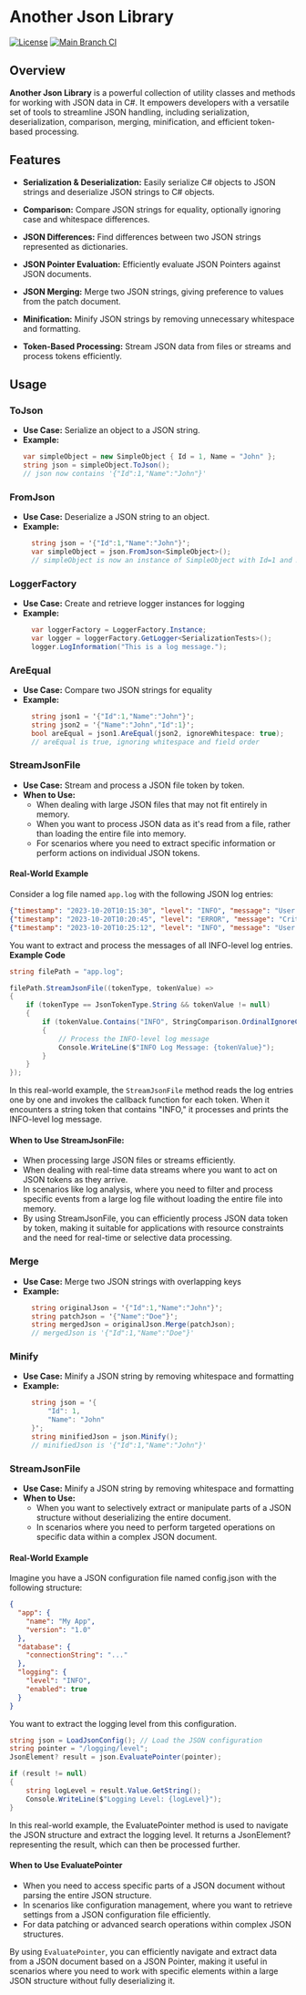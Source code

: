 # Another Json Library

[![License](https://img.shields.io/badge/License-MIT-blue.svg)](https://github.com/JacquesBronk/another-json-lib/blob/main/LICENSE) [![Main Branch CI](https://github.com/JacquesBronk/another-json-lib/actions/workflows/main-checks.yaml/badge.svg?branch=main)](https://github.com/JacquesBronk/another-json-lib/actions/workflows/main-checks.yaml)

## Overview

**Another Json Library** is a powerful collection of utility classes and methods for working with JSON data in C#. It empowers developers with a versatile set of tools to streamline JSON handling, including serialization, deserialization, comparison, merging, minification, and efficient token-based processing.

## Features

- **Serialization & Deserialization:** Easily serialize C# objects to JSON strings and deserialize JSON strings to C# objects.

- **Comparison:** Compare JSON strings for equality, optionally ignoring case and whitespace differences.

- **JSON Differences:** Find differences between two JSON strings represented as dictionaries.

- **JSON Pointer Evaluation:** Efficiently evaluate JSON Pointers against JSON documents.

- **JSON Merging:** Merge two JSON strings, giving preference to values from the patch document.

- **Minification:** Minify JSON strings by removing unnecessary whitespace and formatting.

- **Token-Based Processing:** Stream JSON data from files or streams and process tokens efficiently.

## Usage

### ToJson
- **Use Case:** Serialize an object to a JSON string.
- **Example:**
  ```csharp
  var simpleObject = new SimpleObject { Id = 1, Name = "John" };
  string json = simpleObject.ToJson();
  // json now contains '{"Id":1,"Name":"John"}'
  ```
### FromJson
- **Use Case:** Deserialize a JSON string to an object.
- **Example:**
  ```csharp
    string json = '{"Id":1,"Name":"John"}';
    var simpleObject = json.FromJson<SimpleObject>();
    // simpleObject is now an instance of SimpleObject with Id=1 and Name="John"
    ```
### LoggerFactory
- **Use Case:** Create and retrieve logger instances for logging
- **Example:**
  ```csharp
    var loggerFactory = LoggerFactory.Instance;
    var logger = loggerFactory.GetLogger<SerializationTests>();
    logger.LogInformation("This is a log message.");
     ```
### AreEqual
- **Use Case:** Compare two JSON strings for equality
- **Example:**
  ```csharp
    string json1 = '{"Id":1,"Name":"John"}';
    string json2 = '{"Name":"John","Id":1}';
    bool areEqual = json1.AreEqual(json2, ignoreWhitespace: true);
    // areEqual is true, ignoring whitespace and field order
     ```
### StreamJsonFile

- **Use Case:** Stream and process a JSON file token by token.
- **When to Use:**
  - When dealing with large JSON files that may not fit entirely in memory.
  - When you want to process JSON data as it's read from a file, rather than loading the entire file into memory.
  - For scenarios where you need to extract specific information or perform actions on individual JSON tokens.

#### Real-World Example

Consider a log file named `app.log` with the following JSON log entries:

```json
{"timestamp": "2023-10-20T10:15:30", "level": "INFO", "message": "User John logged in."}
{"timestamp": "2023-10-20T10:20:45", "level": "ERROR", "message": "Critical error occurred."}
{"timestamp": "2023-10-20T10:25:12", "level": "INFO", "message": "User Alice logged in."}
```
You want to extract and process the messages of all INFO-level log entries.
**Example Code**
```csharp
string filePath = "app.log";

filePath.StreamJsonFile((tokenType, tokenValue) =>
{
    if (tokenType == JsonTokenType.String && tokenValue != null)
    {
        if (tokenValue.Contains("INFO", StringComparison.OrdinalIgnoreCase))
        {
            // Process the INFO-level log message
            Console.WriteLine($"INFO Log Message: {tokenValue}");
        }
    }
});

```

In this real-world example, the `StreamJsonFile` method reads the log entries one by one and invokes the callback function for each token. When it encounters a string token that contains "INFO," it processes and prints the INFO-level log message.

#### When to Use StreamJsonFile:

- When processing large JSON files or streams efficiently.
- When dealing with real-time data streams where you want to act on JSON tokens as they arrive.
- In scenarios like log analysis, where you need to filter and process specific events from a large log file without loading the entire file into memory.
- By using StreamJsonFile, you can efficiently process JSON data token by token, making it suitable for applications with resource constraints and the need for real-time or selective data processing.

### Merge
- **Use Case:** Merge two JSON strings with overlapping keys
- **Example:**
  ```csharp
    string originalJson = '{"Id":1,"Name":"John"}';
    string patchJson = '{"Name":"Doe"}';
    string mergedJson = originalJson.Merge(patchJson);
    // mergedJson is '{"Id":1,"Name":"Doe"}'
     ```
### Minify
- **Use Case:** Minify a JSON string by removing whitespace and formatting
- **Example:**
  ```csharp
    string json = '{
        "Id": 1,
        "Name": "John"
    }';
    string minifiedJson = json.Minify();
    // minifiedJson is '{"Id":1,"Name":"John"}'
     ```
### StreamJsonFile
- **Use Case:** Minify a JSON string by removing whitespace and formatting
- **When to Use:**
  - When you want to selectively extract or manipulate parts of a JSON structure without deserializing the entire document.
  - In scenarios where you need to perform targeted operations on specific data within a complex JSON document.

#### Real-World Example

Imagine you have a JSON configuration file named config.json with the following structure:

```json
{
  "app": {
    "name": "My App",
    "version": "1.0"
  },
  "database": {
    "connectionString": "..."
  },
  "logging": {
    "level": "INFO",
    "enabled": true
  }
}
```
You want to extract the logging level from this configuration.

```csharp
string json = LoadJsonConfig(); // Load the JSON configuration
string pointer = "/logging/level";
JsonElement? result = json.EvaluatePointer(pointer);

if (result != null)
{
    string logLevel = result.Value.GetString();
    Console.WriteLine($"Logging Level: {logLevel}");
}
```
In this real-world example, the EvaluatePointer method is used to navigate the JSON structure and extract the logging level. It returns a JsonElement? representing the result, which can then be processed further.

#### When to Use EvaluatePointer

- When you need to access specific parts of a JSON document without parsing the entire JSON structure.
- In scenarios like configuration management, where you want to retrieve settings from a JSON configuration file efficiently.
- For data patching or advanced search operations within complex JSON structures.

By using `EvaluatePointer`, you can efficiently navigate and extract data from a JSON document based on a JSON Pointer, making it useful in scenarios where you need to work with specific elements within a large JSON structure without fully deserializing it.
